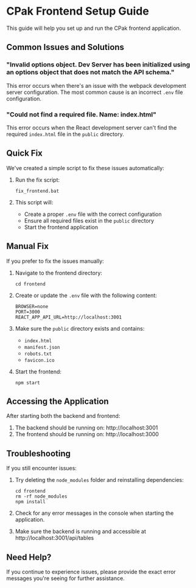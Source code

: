 # CPak Frontend Setup Guide

This guide will help you set up and run the CPak frontend application.

## Common Issues and Solutions

### "Invalid options object. Dev Server has been initialized using an options object that does not match the API schema."

This error occurs when there's an issue with the webpack development server configuration. The most common cause is an incorrect `.env` file configuration.

### "Could not find a required file. Name: index.html"

This error occurs when the React development server can't find the required `index.html` file in the `public` directory.

## Quick Fix

We've created a simple script to fix these issues automatically:

1. Run the fix script:
   ```
   fix_frontend.bat
   ```

2. This script will:
   - Create a proper `.env` file with the correct configuration
   - Ensure all required files exist in the `public` directory
   - Start the frontend application

## Manual Fix

If you prefer to fix the issues manually:

1. Navigate to the frontend directory:
   ```
   cd frontend
   ```

2. Create or update the `.env` file with the following content:
   ```
   BROWSER=none
   PORT=3000
   REACT_APP_API_URL=http://localhost:3001
   ```

3. Make sure the `public` directory exists and contains:
   - `index.html`
   - `manifest.json`
   - `robots.txt`
   - `favicon.ico`

4. Start the frontend:
   ```
   npm start
   ```

## Accessing the Application

After starting both the backend and frontend:

1. The backend should be running on: http://localhost:3001
2. The frontend should be running on: http://localhost:3000

## Troubleshooting

If you still encounter issues:

1. Try deleting the `node_modules` folder and reinstalling dependencies:
   ```
   cd frontend
   rm -rf node_modules
   npm install
   ```

2. Check for any error messages in the console when starting the application.

3. Make sure the backend is running and accessible at http://localhost:3001/api/tables

## Need Help?

If you continue to experience issues, please provide the exact error messages you're seeing for further assistance.